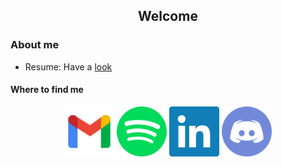 <h2 align="center"> Welcome  </h2>


### About me 

* Resume: Have a [look](https://github.com/AryanRawat2001/Aryan_readme/blob/main/Resume.pdf)

<h4> Where to find me </h4> 
<p align="center">
  <a href="mailto:aryanrawat2001@gmail.com?subject = Hello from your GitHub README&body = Message"><img src="/Images/gmail.svg" height="80px" width="80px" alt="Gmail" ></a>
    <a href="https://open.spotify.com/user/314rumgq3afmtzn67xbf4tadx42y?si=12245fb044514a78"><img src="/Images/spotify.svg" height="80px" width="80px" alt="Spotify"></a>
  <a href="https://www.linkedin.com/in/aryan-rawat-58551618b/"><img src="/Images/linkedin.svg" height="80px" width="80px" alt="LinkedIn"></a>
  <a href="http://discordapp.com/users/285819590850772992"><img src="/Images/discord.svg" height="80px" width="80px" alt="Discord"></a>
</p>